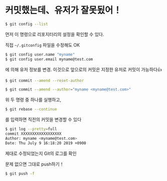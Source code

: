 # 커밋했는데、유저가 잘못됬어！

```zsh
$ git config --list
```

먼저 이 명령으로 리포지터리의 설정을 확인할 수 있다. 

직접 `~/.gitconfig` 파일을 수정해도 OK



```zsh
$ git config user.name "myname"
$ git config user.email myname@test.com
```

에 의해 유저 정보를 변경. 이것으로 앞으로의 커밋은 지정한 유저로 커밋이 가능하다👍



```zsh
$ git commit --amend --reset-author
```

```zsh
$ git commit --amend --author="myname <myname@test.com>"
```

위 두 명령 중 하나를 실행하고, 

```zsh
$ git rebase --continue
```

를 입력하면 직전의 커밋을 변경할 수 있다



```zsh
$ git log --pretty=full
commit XXXXXXXXXXXXXXXXXX
Author: myname <myname@test.com>
Date: Thu July 9 16:18:20 2019 +0900
```

제대로 수정되었는지 Git의 로그를 확인

문제 없으면 그대로 push하기！

```zsh
$ git push -f
```

